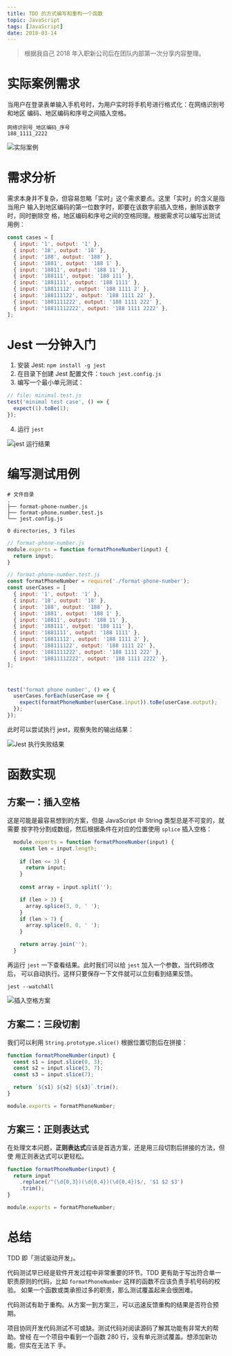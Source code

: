 ```yaml
---
title: TDD 的方式编写和重构一个函数
topic: JavaScript
tags: [JavaScript]
date: 2018-03-14
---
```


  > 根据我自己 2018 年入职新公司后在团队内部第一次分享内容整理。

# 实际案例需求

  当用户在登录表单输入手机号时，为用户实时将手机号进行格式化：在网络识别号和地区
  编码、地区编码和序号之间插入空格。
  
  ```
  网络识别号_地区编码_序号
  188_1111_2222
  ```

  ![实际案例](./user-cases.png)


# 需求分析

  需求本身并不复杂，但容易忽略「实时」这个需求要点。这里「实时」的含义是指当用户
  输入到地区编码的第一位数字时，即要在该数字前插入空格，删除该数字时，同时删除空
  格，地区编码和序号之间的空格同理。根据需求可以编写出测试用例：

  ```js
  const cases = [
    { input: '1', output: '1' },
    { input: '18', output: '18' },
    { input: '188', output: '188' },
    { input: '1881', output: '188 1' },
    { input: '18811', output: '188 11' },
    { input: '188111', output: '188 111' },
    { input: '1881111', output: '188 1111' },
    { input: '18811112', output: '188 1111 2' },
    { input: '188111122', output: '188 1111 22' },
    { input: '1881111222', output: '188 1111 222' },
    { input: '18811112222', output: '188 1111 2222' },
  ];
  ```

# Jest 一分钟入门

  1. 安装 Jest: `npm install -g jest`
  2. 在目录下创建 Jest 配置文件：`touch jest.config.js`
  3. 编写一个最小单元测试：
   
```js
// file: minimal.test.js
test('minimal test case', () => {
  expect(1).toBe(1);
});
```

  4. 运行 `jest`


 ![jest 运行结果](./jest-minimal.png)

# 编写测试用例

  ```shell
  # 文件目录
  .
  ├── format-phone-number.js
  ├── format-phone.number.test.js
  └── jest.config.js

  0 directories, 3 files
  ```

  ```js
  // format-phone-number.js
  module.exports = function formatPhoneNumber(input) {
    return input;
  }
  ```

  ```js
  // format-phone-number.test.js
  const formatPhoneNumber = require('./format-phone-number');
  const userCases = [
    { input: '1', output: '1' },
    { input: '18', output: '18' },
    { input: '188', output: '188' },
    { input: '1881', output: '188 1' },
    { input: '18811', output: '188 11' },
    { input: '188111', output: '188 111' },
    { input: '1881111', output: '188 1111' },
    { input: '18811112', output: '188 1111 2' },
    { input: '188111122', output: '188 1111 22' },
    { input: '1881111222', output: '188 1111 222' },
    { input: '18811112222', output: '188 1111 2222' },
  ];



  test('format phone number', () => {
    userCases.forEach(userCase => {
      expect(formatPhoneNumber(userCase.input)).toBe(userCase.output);
    });
  });
  ```

  此时可以尝试执行 jest，观察失败的输出结果：

  ![Jest 执行失败结果](./non-impl-jest.png)


# 函数实现

## 方案一：插入空格

  这是可能是最容易想到的方案，但是 JavaScript 中 String 类型总是不可变的，就需要
  按字符分割成数组，然后根据条件在对应的位置使用 `splice` 插入空格：

  ```js
    module.exports = function formatPhoneNumber(input) {
      const len = input.length;
      
      if (len <= 3) {
        return input;
      }
      
      const array = input.split('');

      if (len > 3) {
        array.splice(3, 0, ' ');
      }
      if (len > 7) {
        array.splice(8, 0, ' ');
      }

      return array.join('');
    }
  ```
  
  再运行 `jest` 一下查看结果。此时我们可以给 `jest` 加入一个参数，当代码修改后，
  可以自动执行。这样只要保存一下文件就可以立刻看到结果反馈。
  
  ```shell
  jest --watchAll
  ```
  
  ![插入空格方案](./version-1-result-with-watchAll-split-window.png)
  

## 方案二：三段切割

  我们可以利用 `String.prototype.slice()` 根据位置切割后在拼接：

  ```js
  function formatPhoneNumber(input) {
    const s1 = input.slice(0, 3);
    const s2 = input.slice(3, 7);
    const s3 = input.slice(7);

    return `${s1} ${s2} ${s3}`.trim();
  }

module.exports = formatPhoneNumber;
  ```

## 方案三：正则表达式

  在处理文本问题，**正则表达式**应该是首选方案，还是用三段切割后拼接的方法，但使
  用正则表达式可以更轻松。

  ```js
  function formatPhoneNumber(input) {
    return input
      .replace(/^(\d{0,3})(\d{0,4})(\d{0,4})$/, '$1 $2 $3')
      .trim();
  }

  module.exports = formatPhoneNumber;
```

# 总结

  TDD 即「测试驱动开发」。

  代码测试早已经是软件开发过程中非常重要的环节。TDD 更有助于写出符合单一
  职责原则的代码，比如 `formatPhoneNumber` 这样的函数不应该负责手机号码的校验。
  如果一个函数或类承担过多的职责，那么测试覆盖起来会很困难。

  代码测试有助于重构。从方案一到方案三，可以迅速反馈重构的结果是否符合预期。

  项目协同开发代码测试不可或缺。测试代码对阅读源码了解其功能有非常大的帮助。曾经
  在一个项目中看到一个函数 280 行，没有单元测试覆盖。想添加新功能，但实在无法下
  手。
